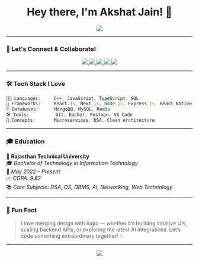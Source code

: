 <!-- Profile README by Akshat Jain - Vibrant & Modern Style -->

<h1 align="center">Hey there, I'm Akshat Jain! 👋</h1>
<p align="center">
  <img src="https://readme-typing-svg.herokuapp.com?font=Fira+Code&size=26&pause=1000&color=00FFFF&center=true&vCenter=true&width=900&lines=Aspiring+Full+Stack+Developer+%F0%9F%A7%91%E2%80%8D%F0%9F%92%BB;React+%2F+Next.js+%2F+MERN+Stack+Engineer+%E2%9A%99%EF%B8%8F;Mobile+Dev+with+React+Native+%F0%9F%94%8C;Lifelong+Learner+%E2%9C%8C%EF%B8%8F;Open+to+Collaboration+%F0%9F%92%C3%97" />
</p>

---

### 🔗 Let's Connect & Collaborate!

<p align="center">
  <a href="mailto:akshatjain70233@gmail.com" target="_blank">
    <img src="https://img.shields.io/badge/Gmail-EA4335?style=for-the-badge&logo=gmail&logoColor=white" />
  </a>
  <a href="https://www.linkedin.com/in/withakshat" target="_blank">
    <img src="https://img.shields.io/badge/LinkedIn-0077B5?style=for-the-badge&logo=linkedin&logoColor=white" />
  </a>
  <a href="https://akshat-jain-portfolio.netlify.app" target="_blank">
    <img src="https://img.shields.io/badge/Portfolio-%23FF00FF?style=for-the-badge&logo=firefox&logoColor=white" />
  </a>
  <a href="https://leetcode.com/u/with_akshat" target="_blank">
    <img src="https://img.shields.io/badge/LeetCode-FFA116?style=for-the-badge&logo=leetcode&logoColor=black" />
  </a>
  <a href="https://www.geeksforgeeks.org/user/akshatja0zdw/" target="_blank">
    <img src="https://img.shields.io/badge/GFG-1f8b4c?style=for-the-badge&logo=geeksforgeeks&logoColor=white" />
  </a>
</p>

---

### 🛠️ Tech Stack I Love

```ts
🧑‍💻 Languages:     C++, JavaScript, TypeScript, SQL
🔧 Frameworks:     React.js, Next.js, Node.js, Express.js, React Native
🗄️ Databases:      MongoDB, MySQL, Redis
🛠️ Tools:          Git, Docker, Postman, VS Code
🧩 Concepts:       Microservices, DSA, Clean Architecture
```

---

### 🎓 Education

📍 **Rajasthan Technical University**  
🎓 *Bachelor of Technology in Information Technology*  
📅 *May 2022 – Present*  
📈 *CGPA: 9.82*  
📚 *Core Subjects: DSA, OS, DBMS, AI, Networking, Web Technology*

---

### 💬 Fun Fact

> I love merging design with logic — whether it’s building intuitive UIs, scaling backend APIs, or exploring the latest AI integrations. Let’s code something extraordinary together! ✨

---

<p align="center">
  <img src="https://capsule-render.vercel.app/api?type=waving&color=00ffff&height=150&section=footer" />
</p>
